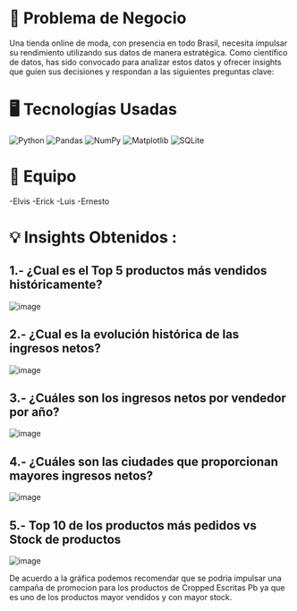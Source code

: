 # 📌 Problema de Negocio 
Una tienda online de moda, con presencia en todo Brasil, necesita impulsar su rendimiento utilizando sus datos de manera estratégica. Como científico de datos, has sido convocado para analizar estos datos y ofrecer insights que guíen sus decisiones y respondan a las siguientes preguntas clave:

# 🖥️ Tecnologías Usadas

![Python](https://img.shields.io/badge/python-3670A0?style=for-the-badge&logo=python&logoColor=ffdd54) ![Pandas](https://img.shields.io/badge/pandas-%23150458.svg?style=for-the-badge&logo=pandas&logoColor=white) ![NumPy](https://img.shields.io/badge/numpy-%23013243.svg?style=for-the-badge&logo=numpy&logoColor=white) ![Matplotlib](https://img.shields.io/badge/Matplotlib-%23ffffff.svg?style=for-the-badge&logo=Matplotlib&logoColor=black)
![SQLite](https://img.shields.io/badge/SQLite-07405E?style=for-the-badge&logo=sqlite&logoColor=white)

# 💪 Equipo

-Elvis 
-Erick 
-Luis
-Ernesto

# 💡 Insights Obtenidos :
##	1.- ¿Cual es el Top 5 productos más vendidos históricamente?

![image](https://github.com/R0n4ldErnest0/sales_store_analysis_t7/assets/17352842/80b083b5-f188-4f4b-88b7-ccad5add07a4)

##	2.- ¿Cual es la evolución histórica de las ingresos netos?

![image](https://github.com/R0n4ldErnest0/sales_store_analysis_t7/assets/17352842/f2678c2c-da0d-4627-98a0-911eb7a7cc49)



##	3.- ¿Cuáles son los ingresos netos por vendedor por año?

![image](https://github.com/R0n4ldErnest0/sales_store_analysis_t7/assets/17352842/2f092939-138c-450f-a50e-ab4c76dacdb2)



##	4.- ¿Cuáles son las ciudades que proporcionan mayores ingresos netos?

![image](https://github.com/R0n4ldErnest0/sales_store_analysis_t7/assets/17352842/10430293-2d57-48ab-95a2-9f9d3270c590)



##	5.- Top 10 de los productos más pedidos vs Stock de productos

![image](https://github.com/R0n4ldErnest0/sales_store_analysis_t7/assets/17352842/39c8a9d1-207a-4511-bc15-8deff6941d81)

De acuerdo a la gráfica podemos recomendar que se podria impulsar una campaña de promocion para los productos de Cropped Escritas Pb ya que es uno de los productos mayor vendidos y con mayor stock.



